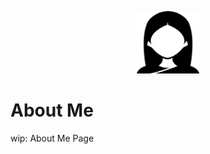 <div style="
  padding: 1rem 0;
">
<p align="center">
  <img width="100" height="100" src="./public/static/images/icons/about-me-icon.png"/>
</p>

# About Me

wip: About Me Page

</div>
